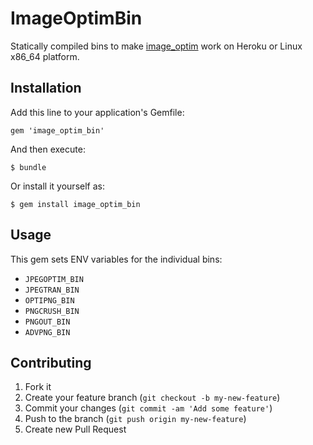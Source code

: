 # ImageOptimBin

Statically compiled bins to make [image_optim](https://github.com/toy/image_optim) work on Heroku or Linux
x86_64 platform.

## Installation

Add this line to your application's Gemfile:

    gem 'image_optim_bin'

And then execute:

    $ bundle

Or install it yourself as:

    $ gem install image_optim_bin

## Usage

This gem sets ENV variables for the individual bins:

- `JPEGOPTIM_BIN`
- `JPEGTRAN_BIN`
- `OPTIPNG_BIN`
- `PNGCRUSH_BIN`
- `PNGOUT_BIN`
- `ADVPNG_BIN`

## Contributing

1. Fork it
2. Create your feature branch (`git checkout -b my-new-feature`)
3. Commit your changes (`git commit -am 'Add some feature'`)
4. Push to the branch (`git push origin my-new-feature`)
5. Create new Pull Request
